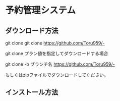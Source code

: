 # 予約管理システム

## ダウンロード方法

git clone
git clone https://github.com/Toru959/-

git clone プラン値を指定してダウンロードする場合

git clone -b ブランチ名 https://github.com/Toru959/-

もしくはzipファイルでダウンロードしてください。

## インストール方法
